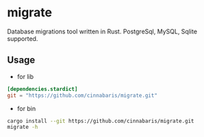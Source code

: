 # migrate

Database migrations tool written in Rust. PostgreSql, MySQL, Sqlite supported.

## Usage

-   for lib

```toml
[dependencies.stardict]
git = "https://github.com/cinnabaris/migrate.git"
```

-   for bin

```bash
cargo install --git https://github.com/cinnabaris/migrate.git
migrate -h
```
